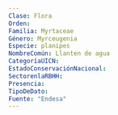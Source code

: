 ```yaml
---
Clase: Flora
Orden: 
Familia: Myrtaceae
Género: Myrceugenia
Especie: planipes
NombreComún: Llanten de agua
CategoríaUICN: 
EstadoConservaciónNacional: 
SectorenlaRBHH: 
Presencia: 
TipoDeDato: 
Fuente: "Endesa"
---
```

